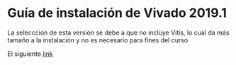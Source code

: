 # Guía de instalación de Vivado 2019.1

La seleccción de esta versión se debe a que no incluye Vitis, lo cual da más
tamaño a la instalación y no es necesario para fines del curso

El siguiente [link](https://www.google.com)